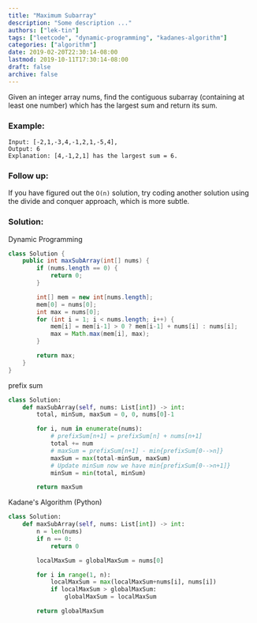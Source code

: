 ```yaml
---
title: "Maximum Subarray"
description: "Some description ..."
authors: ["lek-tin"]
tags: ["leetcode", "dynamic-programming", "kadanes-algorithm"]
categories: ["algorithm"]
date: 2019-02-20T22:30:14-08:00
lastmod: 2019-10-11T17:30:14-08:00
draft: false
archive: false
---
```

Given an integer array nums, find the contiguous subarray (containing at least one number) which has the largest sum and return its sum.

### Example:
```
Input: [-2,1,-3,4,-1,2,1,-5,4],
Output: 6
Explanation: [4,-1,2,1] has the largest sum = 6.
```
### Follow up:
If you have figured out the `O(n)` solution, try coding another solution using the divide and conquer approach, which is more subtle.

### Solution:
Dynamic Programming
```java
class Solution {
    public int maxSubArray(int[] nums) {
        if (nums.length == 0) {
            return 0;
        }

        int[] mem = new int[nums.length];
        mem[0] = nums[0];
        int max = nums[0];
        for (int i = 1; i < nums.length; i++) {
            mem[i] = mem[i-1] > 0 ? mem[i-1] + nums[i] : nums[i];
            max = Math.max(mem[i], max);
        }

        return max;
    }
}
```
prefix sum
```python
class Solution:
    def maxSubArray(self, nums: List[int]) -> int:
        total, minSum, maxSum = 0, 0, nums[0]-1

        for i, num in enumerate(nums):
            # prefixSum[n+1] = prefixSum[n] + nums[n+1]
            total += num
            # maxSum = prefixSum[n+1] - min{prefixSum[0-->n]}
            maxSum = max(total-minSum, maxSum)
            # Update minSum now we have min{prefixSum[0-->n+1]}
            minSum = min(total, minSum)

        return maxSum
```
Kadane's Algorithm (Python)
```python
class Solution:
    def maxSubArray(self, nums: List[int]) -> int:
        n = len(nums)
        if n == 0:
            return 0

        localMaxSum = globalMaxSum = nums[0]

        for i in range(1, n):
            localMaxSum = max(localMaxSum+nums[i], nums[i])
            if localMaxSum > globalMaxSum:
                globalMaxSum = localMaxSum

        return globalMaxSum
```